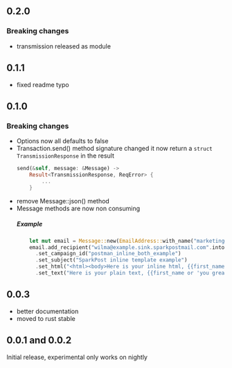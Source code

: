 ## 0.2.0
### Breaking changes
- transmission released as module

## 0.1.1
- fixed readme typo

## 0.1.0
### Breaking changes
- Options now all defaults to false
- Transaction.send() method signature changed it now return 
a ```struct TransmissionResponse```   in the result
  ```rust
  send(&self, message: &Message) -> 
      Result<TransmissionResponse, ReqError> {
          ...
      }
  ```
- remove Message::json() method
- Message methods are now non consuming
    ##### Example
    ```rust
        let mut email = Message::new(EmailAddress::with_name("marketing@example.sink.sparkpostmail.com", "Example Company"));
        email.add_recipient("wilma@example.sink.sparkpostmail.com".into())
          .set_campaign_id("postman_inline_both_example")
          .set_subject("SparkPost inline template example")
          .set_html("<html><body>Here is your inline html, {{first_name or 'you great person'}}!<br></body></html>")
          .set_text("Here is your plain text, {{first_name or 'you great person'}}!");
    ```
## 0.0.3
- better documentation
- moved to rust stable

## 0.0.1 and 0.0.2
Initial release, experimental only works on nightly

